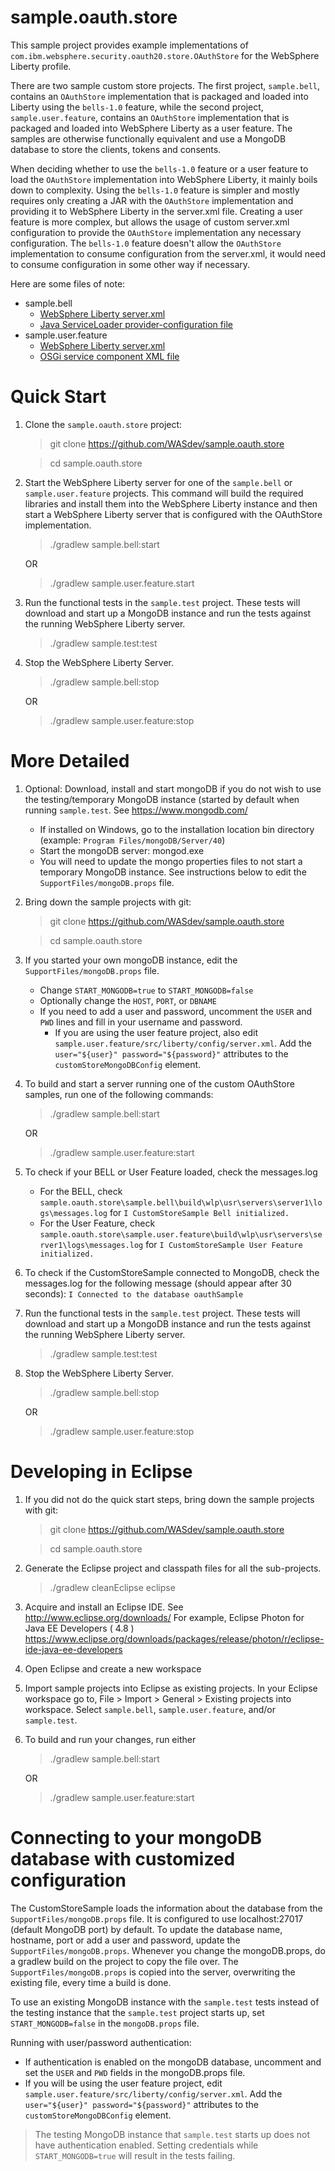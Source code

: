 sample.oauth.store
=======================

This sample project provides example implementations of `com.ibm.websphere.security.oauth20.store.OAuthStore` for the WebSphere Liberty profile.

There are two sample custom store projects. The first project, `sample.bell`, contains an `OAuthStore` implementation that is packaged and loaded into Liberty using the `bells-1.0` feature, while the second project, `sample.user.feature`, contains an `OAuthStore` implementation that is packaged and loaded into WebSphere Liberty as a user feature. The samples are otherwise functionally equivalent and use a MongoDB database to store the clients, tokens and consents.

When deciding whether to use the `bells-1.0` feature or a user feature to load the `OAuthStore` implementation into WebSphere Liberty, it mainly boils down to complexity. Using the `bells-1.0` feature is simpler and mostly requires only creating a JAR with the `OAuthStore` implementation and providing it to WebSphere Liberty in the server.xml file. Creating a user feature is more complex, but allows the usage of custom server.xml configuration to provide the `OAuthStore` implementation any necessary configuration. The `bells-1.0` feature doesn't allow the `OAuthStore` implementation to consume configuration from the server.xml, it would need to consume configuration in some other way if necessary.

Here are some files of note:

* sample.bell
   * [WebSphere Liberty server.xml](sample.bell/src/liberty/config/server.xml)
   * [Java ServiceLoader provider-configuration file](sample.bell/src/main/resources/META-INF/services/com.ibm.websphere.security.oauth20.store.OAuthStore)
* sample.user.feature
   * [WebSphere Liberty server.xml](sample.user.feature/src/liberty/config/server.xml)
   * [OSGi service component XML file](sample.user.feature/src/main/resources/OSGI-INF/security.custom.store.xml)

Quick Start
===========
1. Clone the `sample.oauth.store` project:
   > git clone https://github.com/WASdev/sample.oauth.store
   
   > cd sample.oauth.store

1. Start the WebSphere Liberty server for one of the `sample.bell` or `sample.user.feature` projects. This command will build the required libraries and install them into the WebSphere Liberty instance and then start a WebSphere Liberty server that is configured with the OAuthStore implementation.
   > ./gradlew sample.bell:start
   
   OR
   
   > ./gradlew sample.user.feature.start

1. Run the functional tests in the `sample.test` project. These tests will download and start up a MongoDB instance and run the tests against the running WebSphere Liberty server.
   > ./gradlew sample.test:test

1. Stop the WebSphere Liberty Server.
   > ./gradlew sample.bell:stop
   
   OR
   
   > ./gradlew sample.user.feature:stop

More Detailed
=============
1. Optional: Download, install and start mongoDB if you do not wish to use the testing/temporary MongoDB instance (started by default when running `sample.test`. See https://www.mongodb.com/
   - If installed on Windows, go to the installation location bin directory (example: `Program Files/mongoDB/Server/40`)
   - Start the mongoDB server: mongod.exe
   - You will need to update the mongo properties files to not start a temporary MongoDB instance. See instructions below to edit the `SupportFiles/mongoDB.props` file.

1. Bring down the sample projects with git: 
   > git clone https://github.com/WASdev/sample.oauth.store
   
   > cd sample.oauth.store
   
1. If you started your own mongoDB instance, edit the `SupportFiles/mongoDB.props` file.
   - Change `START_MONGODB=true` to `START_MONGODB=false`
   - Optionally change the `HOST`, `PORT`, or `DBNAME`
   - If you need to add a user and password, uncomment the `USER` and `PWD` lines and fill in your username and password.
      - If you are using the user feature project, also edit `sample.user.feature/src/liberty/config/server.xml`. Add the `user="${user}" password="${password}"` attributes to the `customStoreMongoDBConfig` element.

1. To build and start a server running one of the custom OAuthStore samples, run one of the following commands:

    > ./gradlew sample.bell:start

    OR

    > ./gradlew sample.user.feature:start
   
1. To check if your BELL or User Feature loaded, check the messages.log
   - For the BELL, check `sample.oauth.store\sample.bell\build\wlp\usr\servers\server1\logs\messages.log` for `I CustomStoreSample Bell initialized.`
   - For the User Feature, check `sample.oauth.store\sample.user.feature\build\wlp\usr\servers\server1\logs\messages.log` for `I CustomStoreSample User Feature initialized.`
   
1. To check if the CustomStoreSample connected to MongoDB, check the messages.log for the following message (should appear after 30 seconds): `I Connected to the database oauthSample`

1. Run the functional tests in the `sample.test` project. These tests will download and start up a MongoDB instance and run the tests against the running WebSphere Liberty server.
   > ./gradlew sample.test:test

1. Stop the WebSphere Liberty Server.
   > ./gradlew sample.bell:stop
   
   OR
   
   > ./gradlew sample.user.feature:stop

Developing in Eclipse
=====================
1. If you did not do the quick start steps, bring down the sample projects with git: 
   > git clone https://github.com/WASdev/sample.oauth.store
   
   > cd sample.oauth.store

1. Generate the Eclipse project and classpath files for all the sub-projects.
   > ./gradlew cleanEclipse eclipse

1. Acquire and install an Eclipse IDE. See http://www.eclipse.org/downloads/ For example,  Eclipse Photon for Java EE Developers ( 4.8 ) https://www.eclipse.org/downloads/packages/release/photon/r/eclipse-ide-java-ee-developers

1. Open Eclipse and create a new workspace

1. Import sample projects into Eclipse as existing projects. In your Eclipse workspace go to, File > Import > General > Existing projects into workspace. Select `sample.bell`, `sample.user.feature`, and/or `sample.test`.

1. To build and run your changes, run either
   > ./gradlew sample.bell:start

    OR

   > ./gradlew sample.user.feature:start


Connecting to your mongoDB database with customized configuration
=================================================================
The CustomStoreSample loads the information about the database from the `SupportFiles/mongoDB.props` file. It is configured to use localhost:27017 (default MongoDB port) by default. To update the database name, hostname, port or add a user and password, update the  `SupportFiles/mongoDB.props`. Whenever you change the mongoDB.props, do a gradlew build on the project to copy the file over. The `SupportFiles/mongoDB.props` is copied into the server, overwriting the existing file, every time a build is done.

To use an existing MongoDB instance with the `sample.test` tests instead of the testing instance that the `sample.test` project starts up, set `START_MONGODB=false` in the `mongoDB.props` file.

Running with user/password authentication:
   - If authentication is enabled on the mongoDB database, uncomment and set the `USER` and `PWD` fields in the mongoDB.props file.
   - If you will be using the user feature project, edit `sample.user.feature/src/liberty/config/server.xml`. Add the `user="${user}" password="${password}"` attributes to the `customStoreMongoDBConfig` element.
   > The testing MongoDB instance that `sample.test` starts up does not have authentication enabled. Setting credentials while `START_MONGODB=true` will result in the tests failing.
   
